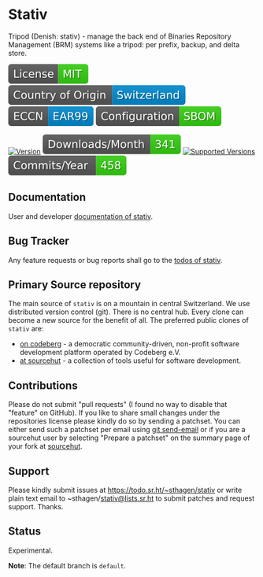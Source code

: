 # Stativ

Tripod (Denish: stativ) - manage the back end of Binaries Repository Management (BRM) systems like a tripod: per prefix, backup, and delta store.

[![License](docs/badges/license-spdx-mit.svg)](https://git.sr.ht/~sthagen/stativ/tree/default/item/LICENSE)
[![Country of Origin](docs/badges/country-of-origin-name-switzerland-neutral.svg)](https://git.sr.ht/~sthagen/stativ/tree/default/item/COUNTRY-OF-ORIGIN)
[![Export Classification Control Number (ECCN)](docs/badges/export-control-classification-number_eccn-ear99-neutral.svg)](https://git.sr.ht/~sthagen/stativ/tree/default/item/EXPORT-CONTROL-CLASSIFICATION-NUMBER)
[![Configuration](docs/badges/configuration-sbom.svg)](https://git.sr.ht/~sthagen/stativ/tree/default/item/docs/third-party/README.md)

[![Version](https://img.shields.io/pypi/v/stativ.svg?style=flat)](https://pypi.python.org/pypi/stativ/)
[![Downloads](docs/badges/downloads-per-month.svg)](https://pepy.tech/project/stativ)
[![Supported Versions](https://img.shields.io/pypi/pyversions/stativ.svg?style=flat)](https://pypi.python.org/pypi/stativ/)
[![Maintenance Status](docs/badges/commits-per-year.svg)](https://git.sr.ht/~sthagen/stativ/log)

## Documentation

User and developer [documentation of stativ](https://codes.dilettant.life/docs/stativ).

## Bug Tracker

Any feature requests or bug reports shall go to the [todos of stativ](https://todo.sr.ht/~sthagen/stativ).

## Primary Source repository

The main source of `stativ` is on a mountain in central Switzerland.
We use distributed version control (git).
There is no central hub.
Every clone can become a new source for the benefit of all.
The preferred public clones of `stativ` are:

* [on codeberg](https://codeberg.org/sthagen/stativ) - a democratic community-driven, non-profit software development platform operated by Codeberg e.V.
* [at sourcehut](https://git.sr.ht/~sthagen/stativ) - a collection of tools useful for software development.

## Contributions

Please do not submit "pull requests" (I found no way to disable that "feature" on GitHub).
If you like to share small changes under the repositories license please kindly do so by sending a patchset.
You can either send such a patchset per email using [git send-email](https://git-send-email.io) or 
if you are a sourcehut user by selecting "Prepare a patchset" on the summary page of your fork at [sourcehut](https://git.sr.ht/).

## Support

Please kindly submit issues at https://todo.sr.ht/~sthagen/stativ or write plain text email to ~sthagen/stativ@lists.sr.ht to submit patches and request support. Thanks.

## Status

Experimental.

**Note**: The default branch is `default`.
